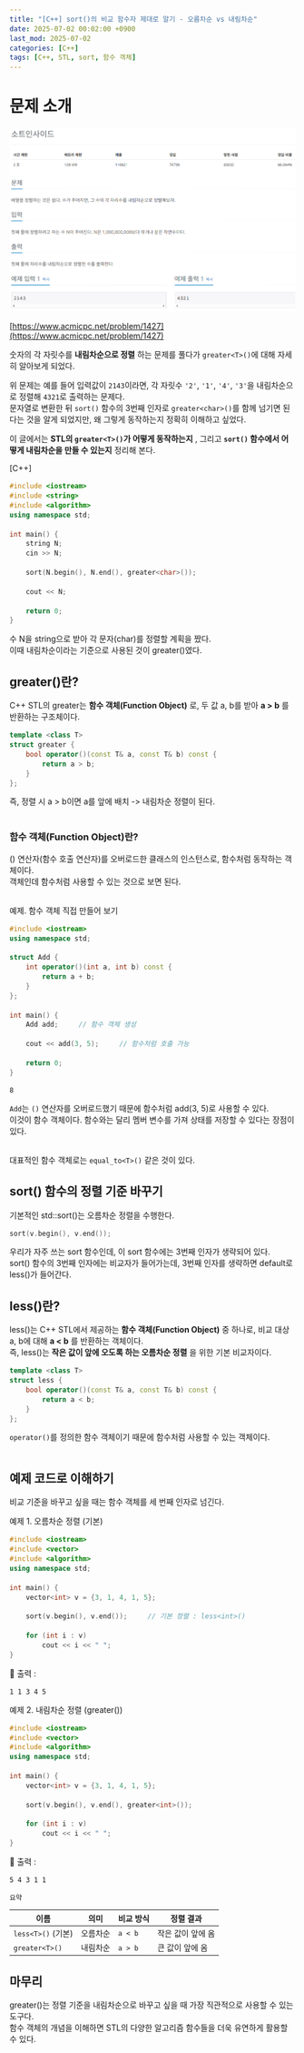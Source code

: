 ```yaml
---
title: "[C++] sort()의 비교 함수자 제대로 알기 - 오름차순 vs 내림차순"
date: 2025-07-02 00:02:00 +0900
last_mod: 2025-07-02
categories: [C++]
tags: [C++, STL, sort, 함수 객체]
---
```


# 문제 소개

![Image](/assets/images/2025-07-02/2025-07-02-sortinside.png)

[https://www.acmicpc.net/problem/1427](https://www.acmicpc.net/problem/1427)

숫자의 각 자릿수를 **내림차순으로 정렬** 하는 문제를 풀다가 `greater<T>()`에 대해 자세히 알아보게 되었다.

위 문제는 예를 들어 입력값이 `2143`이라면, 각 자릿수 `'2'`, `'1'`, `'4'`, `'3'`을 내림차순으로 정렬해 `4321`로 출력하는 문제다.<br>
문자열로 변환한 뒤 `sort()` 함수의 3번째 인자로 `greater<char>()`를 함께 넘기면 된다는 것을 알게 되었지만, 왜 그렇게 동작하는지 정확히 이해하고 싶었다.

이 글에서는 **STL의 `greater<T>()`가 어떻게 동작하는지** , 그리고 **`sort()` 함수에서 어떻게 내림차순을 만들 수 있는지** 정리해 본다.

[C++]

```cpp
#include <iostream>
#include <string>
#include <algorithm>
using namespace std;

int main() {
    string N;
    cin >> N;

    sort(N.begin(), N.end(), greater<char>());

    cout << N;

    return 0;
}
```

수 N을 string으로 받아 각 문자(char)를 정렬할 계획을 짰다.<br>
이때 내림차순이라는 기준으로 사용된 것이 greater<char>()였다.

## greater<T>()란?

C++ STL의 greater<T>는 **함수 객체(Function Object)** 로, 두 값 a, b를 받아 **a > b** 를 반환하는 구조체이다.<br>

```cpp
template <class T>
struct greater {
    bool operator()(const T& a, const T& b) const {
        return a > b;
    }
};
```

즉, 정렬 시 a > b이면 a를 앞에 배치 -> 내림차순 정렬이 된다.<br><br>

### 함수 객체(Function Object)란?

() 연산자(함수 호출 연산자)를 오버로드한 클래스의 인스턴스로, 함수처럼 동작하는 객체이다.<br>
객체인데 함수처럼 사용할 수 있는 것으로 보면 된다.<br><br>

예제. 함수 객체 직접 만들어 보기

```cpp
#include <iostream>
using namespace std;

struct Add {
    int operator()(int a, int b) const {
        return a + b;
    }
};

int main() {
    Add add;     // 함수 객체 생성

    cout << add(3, 5);     // 함수처럼 호출 가능

    return 0;
}
```

```plaintext
8
```

`Add`는 `()` 연산자를 오버로드했기 때문에 함수처럼 add(3, 5)로 사용할 수 있다.<br>
이것이 함수 객체이다. 함수와는 달리 멤버 변수를 가져 상태를 저장할 수 있다는 장점이 있다.<br><br>

대표적인 함수 객체로는 `equal_to<T>()` 같은 것이 있다.

## sort() 함수의 정렬 기준 바꾸기

기본적인 std::sort()는 오름차순 정렬을 수행한다.

```cpp
sort(v.begin(), v.end());
```

우리가 자주 쓰는 sort 함수인데, 이 sort 함수에는 3번째 인자가 생략되어 있다.<br>
sort() 함수의 3번째 인자에는 비교자가 들어가는데, 3번째 인자를 생략하면 default로 less<T>()가 들어간다.

## less<T>()란?

less<T>()는 C++ STL에서 제공하는 **함수 객체(Function Object)** 중 하나로, 비교 대상 a, b에 대해 **a < b** 를 반환하는 객체이다.<br>
즉, less<T>()는 **작은 값이 앞에 오도록 하는 오름차순 정렬** 을 위한 기본 비교자이다.

```cpp
template <class T>
struct less {
    bool operator()(const T& a, const T& b) const {
        return a < b;
    }
};
```

`operator()`를 정의한 함수 객체이기 때문에 함수처럼 사용할 수 있는 객체이다.<br><br>

## 예제 코드로 이해하기

비교 기준을 바꾸고 싶을 때는 함수 객체를 세 번째 인자로 넘긴다.

예제 1. 오름차순 정렬 (기본)

```cpp
#include <iostream>
#include <vector>
#include <algorithm>
using namespace std;

int main() {
    vector<int> v = {3, 1, 4, 1, 5};

    sort(v.begin(), v.end());     // 기본 정렬 : less<int>()

    for (int i : v)
        cout << i << " ";
}
```

🔽 출력 :

```plaintext
1 1 3 4 5
```

예제 2. 내림차순 정렬 (greater<T>())

```cpp
#include <iostream>
#include <vector>
#include <algorithm>
using namespace std;

int main() {
    vector<int> v = {3, 1, 4, 1, 5};

    sort(v.begin(), v.end(), greater<int>());

    for (int i : v)
        cout << i << " ";
}
```

🔽 출력 :

```plaintext
5 4 3 1 1
```

`요약`

| 이름               | 의미     | 비교 방식 | 정렬 결과         |
| ------------------ | -------- | --------- | ----------------- |
| `less<T>()` (기본) | 오름차순 | `a < b`   | 작은 값이 앞에 옴 |
| `greater<T>()`     | 내림차순 | `a > b`   | 큰 값이 앞에 옴   |

## 마무리

greater<T>()는 정렬 기준을 내림차순으로 바꾸고 싶을 때 가장 직관적으로 사용할 수 있는 도구다.<br>
함수 객체의 개념을 이해하면 STL의 다양한 알고리즘 함수들을 더욱 유연하게 활용할 수 있다.
